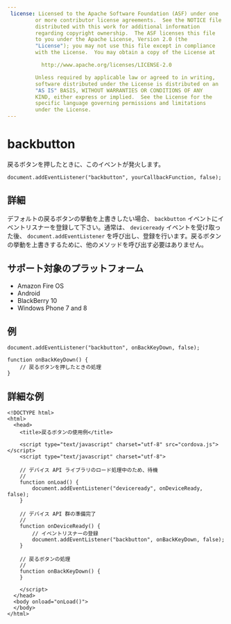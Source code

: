 ```yaml
---
 license: Licensed to the Apache Software Foundation (ASF) under one
         or more contributor license agreements.  See the NOTICE file
         distributed with this work for additional information
         regarding copyright ownership.  The ASF licenses this file
         to you under the Apache License, Version 2.0 (the
         "License"); you may not use this file except in compliance
         with the License.  You may obtain a copy of the License at

           http://www.apache.org/licenses/LICENSE-2.0

         Unless required by applicable law or agreed to in writing,
         software distributed under the License is distributed on an
         "AS IS" BASIS, WITHOUT WARRANTIES OR CONDITIONS OF ANY
         KIND, either express or implied.  See the License for the
         specific language governing permissions and limitations
         under the License.
---
```


# backbutton

戻るボタンを押したときに、このイベントが発火します。

    document.addEventListener("backbutton", yourCallbackFunction, false);

## 詳細

デフォルトの戻るボタンの挙動を上書きしたい場合、 `backbutton` イベントにイベントリスナーを登録して下さい。通常は、 `deviceready` イベントを受け取った後、 `document.addEventListener` を呼び出し、登録を行います。戻るボタンの挙動を上書きするために、他のメソッドを呼び出す必要はありません。

## サポート対象のプラットフォーム

- Amazon Fire OS
- Android
- BlackBerry 10
- Windows Phone 7 and 8

## 例

    document.addEventListener("backbutton", onBackKeyDown, false);

    function onBackKeyDown() {
        // 戻るボタンを押したときの処理
    }

## 詳細な例

    <!DOCTYPE html>
    <html>
      <head>
        <title>戻るボタンの使用例</title>

        <script type="text/javascript" charset="utf-8" src="cordova.js"></script>
        <script type="text/javascript" charset="utf-8">

        // デバイス API ライブラリのロード処理中のため、待機
        //
        function onLoad() {
            document.addEventListener("deviceready", onDeviceReady, false);
        }

        // デバイス API 群の準備完了
        //
        function onDeviceReady() {
            // イベントリスナーの登録
            document.addEventListener("backbutton", onBackKeyDown, false);
        }

        // 戻るボタンの処理
        //
        function onBackKeyDown() {
        }

        </script>
      </head>
      <body onload="onLoad()">
      </body>
    </html>
